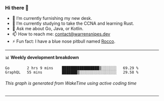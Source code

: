 ### Hi there 👋

- 🔭 I’m currently furnishing my new desk.
- 🌱 I’m currently studying to take the CCNA and learning Rust.
- 💬 Ask me about Go, Java, or Kotlin.
- 📫 How to reach me: contact@warrensnipes.dev
- ⚡ Fun fact: I have a blue nose pitbull named [Rocco](https://i.imgur.com/iLsSCKu.jpg).

-------

📊 **Weekly development breakdown**
<!--START_SECTION:waka-->
```text
Go        2 hrs 9 mins    █████████████████▒░░░░░░░   69.29 % 
GraphQL   55 mins         ███████▒░░░░░░░░░░░░░░░░░   29.58 % 
```
<!--END_SECTION:waka-->
###### *This graph is generated from WakeTime using active coding time*
-------
